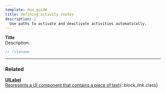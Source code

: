 ```yaml
---
template: doc_guide
title: Defining activity routes
description: |
  Use paths to activate and deactivate activities automatically.
---
```


<section>

**Title**<br>
Description.

</section>

```typescript
// filename
```

---

<footer>

### Related

[**UILabel**<br>Represents a UI component that contains a piece of text](/docs/ref/UILabel){:.block_link.class}

</footer>
